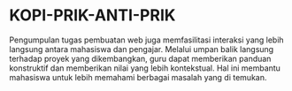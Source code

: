 # KOPI-PRIK-ANTI-PRIK
Pengumpulan tugas pembuatan web juga memfasilitasi interaksi yang lebih langsung antara mahasiswa dan pengajar. Melalui umpan balik langsung terhadap proyek yang dikembangkan, guru dapat memberikan panduan konstruktif dan memberikan nilai yang lebih kontekstual. Hal ini membantu mahasiswa untuk lebih memahami berbagai masalah yang di temukan.
